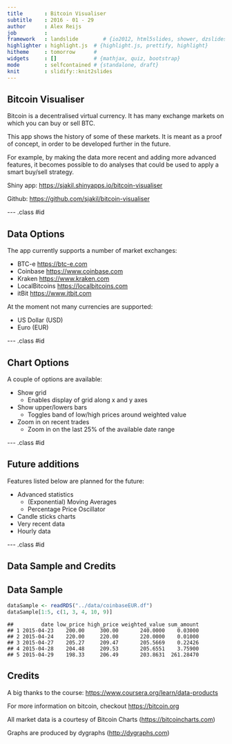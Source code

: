 ```yaml
---
title       : Bitcoin Visualiser
subtitle    : 2016 - 01 - 29
author      : Alex Reijs
job         : 
framework   : landslide        # {io2012, html5slides, shower, dzslides, ...}
highlighter : highlight.js  # {highlight.js, prettify, highlight}
hitheme     : tomorrow      # 
widgets     : []            # {mathjax, quiz, bootstrap}
mode        : selfcontained # {standalone, draft}
knit        : slidify::knit2slides
---
```


## Bitcoin Visualiser

Bitcoin is a decentralised virtual currency. It has many exchange markets on which you can buy or sell BTC.

This app shows the history of some of these markets. It is meant as a proof of concept, in order to be developed further in the future.

For example, by making the data more recent and adding more advanced features, it becomes possible to do analyses that could be used to apply a smart buy/sell strategy.

Shiny app: <https://sjakil.shinyapps.io/bitcoin-visualiser>

Github: <https://github.com/sjakil/bitcoin-visualiser>

--- .class #id 

## Data Options

The app currently supports a number of market exchanges:

- BTC-e         <https://btc-e.com>
- Coinbase      <https://www.coinbase.com>
- Kraken        <https://www.kraken.com>
- LocalBitcoins <https://localbitcoins.com>
- itBit         <https://www.itbit.com>

At the moment not many currencies are supported:

- US Dollar (USD)
- Euro (EUR)

--- .class #id 

## Chart Options

A couple of options are available:

- Show grid
    - Enables display of grid along x and y axes
- Show upper/lowers bars
    - Toggles band of low/high prices around weighted value
- Zoom in on recent trades
    - Zoom in on the last 25% of the available date range

--- .class #id 

## Future additions

Features listed below are planned for the future:

- Advanced statistics
    - (Exponential) Moving Averages
    - Percentage Price Oscillator
- Candle sticks charts
- Very recent data
- Hourly data

--- .class #id 

## Data Sample and Credits

## Data Sample


```r
dataSample <- readRDS("../data/coinbaseEUR.df")
dataSample[1:5, c(1, 3, 4, 10, 9)]
```

```
##         date low_price high_price weighted_value sum_amount
## 1 2015-04-23    200.00     300.00       240.0000    0.03000
## 2 2015-04-24    220.00     220.00       220.0000    0.01000
## 3 2015-04-27    205.27     209.47       205.5669    0.22426
## 4 2015-04-28    204.48     209.53       205.6551    3.75900
## 5 2015-04-29    198.33     206.49       203.8631  261.28470
```

## Credits

A big thanks to the course: <https://www.coursera.org/learn/data-products>

For more information on bitcoin, checkout <https://bitcoin.org>

All market data is a courtesy of Bitcoin Charts (<https://bitcoincharts.com>)

Graphs are produced by dygraphs (<http://dygraphs.com>)
